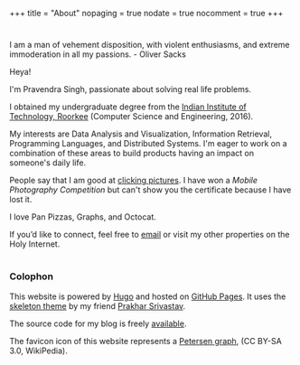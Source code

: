 +++
title = "About"
nopaging = true
nodate = true
nocomment = true
+++

<div class="custom-quote">
  <h1 class="icon-quote-left"></i></h1>
  <p>I am a man of vehement disposition, with violent enthusiasms, and extreme immoderation in all my passions. <span class="author"> - Oliver Sacks</span>
  </p> 
</div>

Heya!

I'm Pravendra Singh, passionate about solving real life problems.

I obtained my undergraduate degree from the <a href="http://www.iitr.ac.in">Indian Institute of Technology, Roorkee</a> (Computer Science and Engineering, 2016).

My interests are Data Analysis and Visualization, Information Retrieval, Programming Languages, and Distributed Systems.
I'm eager to work on a combination of these areas to build products having an impact on someone's daily life.

People say that I am good at [clicking pictures](https://instagram.com/pravj). I have won a <em>Mobile Photography Competition</em> but can't show you the certificate because I have lost it.

I love Pan Pizzas, Graphs, and Octocat.

<p>If you’d like to connect, feel free to <a href="mailto:hackpravj@gmail.com">email</a> or visit my other properties on the Holy Internet.
<h1 class="social-me">
  <a title="Github" href="https://github.com/pravj"><i class="icon-github-circled"></i></a>
  <a title="Hacker News" href="https://news.ycombinator.com/user?id=pravj"><i class="icon-hacker-news"></i></a>
  <a title="Twitter" href="https://twitter.com/hackpravj"><i class="icon-twitter"></i></a> 
  <a title="LinkedIn" href="https://www.linkedin.com/in/pravj"><i class="icon-linkedin"></i></a> 
</h1></p>

### Colophon

This website is powered by [Hugo](https://gohugo.io) and hosted on [GitHub Pages](https://pages.github.com). It uses the [skeleton theme](https://github.com/prakhar1989/hugo-blog) by my friend [Prakhar Srivastav](http://prakhar.me).

The source code for my blog is freely [available](https://github.com/pravj/pravj.github.io).

The favicon icon of this website represents a [Petersen graph](https://en.wikipedia.org/wiki/Petersen_graph), (CC BY-SA 3.0, WikiPedia).

